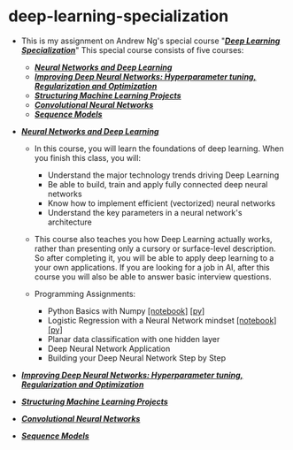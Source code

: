 # deep-learning-specialization
* This is my assignment on Andrew Ng's special course  "[***Deep Learning Specialization***](https://www.coursera.org/specializations/deep-learning)" This special course consists of five courses: 
    * [***Neural Networks and Deep Learning***](https://www.coursera.org/learn/neural-networks-deep-learning/home/welcome)  
    * [***Improving Deep Neural Networks: Hyperparameter tuning, Regularization and Optimization***](https://www.coursera.org/learn/deep-neural-network/home/welcome) 
    * [***Structuring Machine Learning Projects***](https://www.coursera.org/learn/machine-learning-projects/home/welcome)
    * [***Convolutional Neural Networks***](https://www.coursera.org/learn/convolutional-neural-networks)
    * [***Sequence Models***](https://www.coursera.org/learn/nlp-sequence-models)
    
* [***Neural Networks and Deep Learning***](https://www.coursera.org/learn/neural-networks-deep-learning/home/welcome)
    * In this course, you will learn the foundations of deep learning. When you finish this class, you will:
        * Understand the major technology trends driving Deep Learning
        * Be able to build, train and apply fully connected deep neural networks 
        * Know how to implement efficient (vectorized) neural networks 
        * Understand the key parameters in a neural network's architecture 
      
    * This course also teaches you how Deep Learning actually works, rather than presenting only a cursory or surface-level description. So after completing it, you will be able to apply deep learning to a your own applications. If you are looking for a job in AI, after this course you will also be able to answer basic interview questions. 
    
    * Programming Assignments:
        * Python Basics with Numpy   [[notebook]](https://github.com/rjmanzo/deep-learning-specialization/tree/master/notebook/Python%20Basics%20With%20Numpy%20v3.ipynb) [[py]](https://github.com/rjmanzo/deep-learning-specialization/rjmanzo/tree/master/py/Python%20Basics%20With%20Numpy%20v3.py)
        * Logistic Regression with a Neural Network mindset  [[notebook]](https://github.com/rjmanzo/deep-learning-specialization/tree/master/notebook/Logistic%20Regression%20with%20a%20Neural%20Network%20mindset%20v5.ipynb)   [[py]](https://github.com/rjmanzo/deep-learning-specialization/tree/master/py/Logistic%20Regression%20with%20a%20Neural%20Network%20mindset%20v5.py)
        * Planar data classification with one hidden layer   
        * Deep Neural Network Application 
        * Building your Deep Neural Network Step by Step 
        
* [***Improving Deep Neural Networks: Hyperparameter tuning, Regularization and Optimization***](https://www.coursera.org/learn/deep-neural-network/home/welcome) 
            
* [***Structuring Machine Learning Projects***](https://www.coursera.org/learn/machine-learning-projects/home/welcome)
  
* [***Convolutional Neural Networks***](https://www.coursera.org/learn/convolutional-neural-networks/home/welcome)
   
* [***Sequence Models***](https://www.coursera.org/learn/nlp-sequence-models/home/welcome)